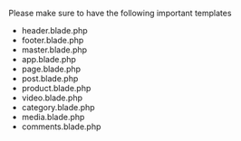 Please make sure to have the following important templates
- header.blade.php
- footer.blade.php
- master.blade.php
- app.blade.php
- page.blade.php
- post.blade.php
- product.blade.php
- video.blade.php
- category.blade.php
- media.blade.php
- comments.blade.php
